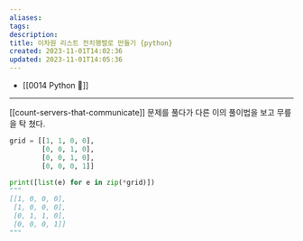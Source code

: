 ```yaml
---
aliases: 
tags: 
description:
title: 이차원 리스트 전치행렬로 만들기 {python}
created: 2023-11-01T14:02:36
updated: 2023-11-01T14:05:36
---
```

- [[0014 Python 🐍]]
___
[[count-servers-that-communicate]] 문제를 풀다가 다른 이의 풀이법을 보고 무릎을 탁 쳤다.

```python
grid = [[1, 1, 0, 0], 
		[0, 0, 1, 0], 
		[0, 0, 1, 0], 
		[0, 0, 0, 1]]

print([list(e) for e in zip(*grid)])
"""
[[1, 0, 0, 0], 
 [1, 0, 0, 0], 
 [0, 1, 1, 0], 
 [0, 0, 0, 1]]
"""
```
